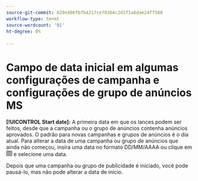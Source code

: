 ```yaml
---
source-git-commit: 029e406fbfb4217ce78364c2d1f1a6dae24ff588
workflow-type: tm+mt
source-wordcount: '91'
ht-degree: 0%

---
```

# Campo de data inicial em algumas configurações de campanha e configurações de grupo de anúncios MS

**[!UICONTROL Start date]:** A primeira data em que os lances podem ser feitos, desde que a campanha ou o grupo de anúncios contenha anúncios aprovados. O padrão para novas campanhas e grupos de anúncios é o dia atual. Para alterar a data de uma campanha ou grupo de anúncios que ainda não começou, insira uma data no formato DD/MM/AAAA ou clique em ![Calendário](/help/search-social-commerce/assets/calendar.png) e selecione uma data.

Depois que uma campanha ou grupo de publicidade é iniciado, você pode pausá-lo, mas não pode alterar a data de início.
